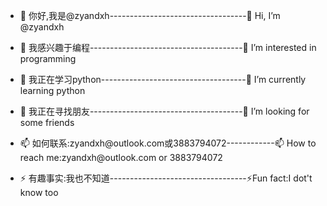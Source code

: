 - <p>👋 你好,我是@zyandxh----------------------------------👋 Hi, I’m @zyandxh</p>
- <p>👀 我感兴趣于编程--------------------------------------👀 I’m interested in programming</p>
- <p>🌱 我正在学习python------------------------------------🌱 I’m currently learning python</p>
- <p>💞️ 我正在寻找朋友--------------------------------------💞️ I’m looking for some friends</p>
- <p>📫 如何联系:zyandxh@outlook.com或3883794072------------📫 How to reach me:zyandxh@outlook.com or 3883794072</p>
- <p>⚡ 有趣事实:我也不知道----------------------------------⚡Fun fact:I dot't know too</p>

<!---
zyandxh/zyandxh is a ✨ special ✨ repository because its `README.md` (this file) appears on your GitHub profile.
You can click the Preview link to take a look at your changes.
--->
